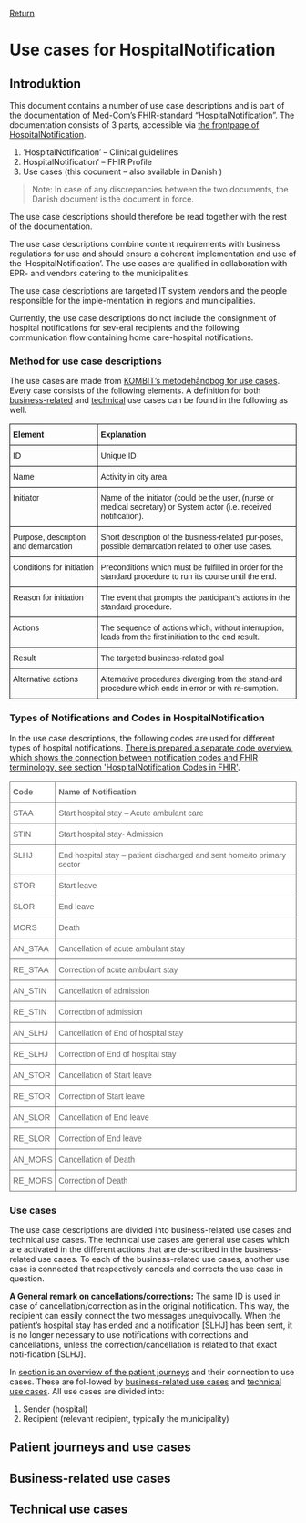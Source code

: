 [Return](../../index.md)

# Use cases for HospitalNotification

## Introduktion

This document contains a number of use case descriptions and is part of the documentation of Med-Com’s FHIR-standard “HospitalNotification”. 
The documentation consists of 3 parts, accessible via [the frontpage of HospitalNotification](./docs/index.md).

1.	’HospitalNotification’ – Clinical guidelines
1.	HospitalNotification’ – FHIR Profile
2.	Use cases (this document – also available in Danish )

> Note: In case of any discrepancies between the two documents, the Danish document is the document in force.

The use case descriptions should therefore be read together with the rest of the documentation.

The use case descriptions combine content requirements with business regulations for use and should ensure a coherent implementation and use of the ‘HospitalNotification’. The use cases are qualified in collaboration with EPR- and vendors catering to the municipalities. 

The use case descriptions are targeted IT system vendors and the people responsible for the imple-mentation in regions and municipalities. 

Currently, the use case descriptions do not include the consignment of hospital notifications for sev-eral recipients and the following communication flow containing home care-hospital notifications.
 
### Method for use case descriptions

The use cases are made from <a href="https://www.kombit.dk/metodeh%C3%A5ndb%C3%B8ger" target="_blank">KOMBIT’s metodehåndbog for use cases</a>. Every case consists of the following elements. A definition for both [business-related](#business-related-use-cases) and [technical](#technical-use-cases) use cases can be found in the following as well.

<style type="text/css">
.tg  {border-collapse:collapse;border-spacing:0;}
.tg td{border-color:black;border-style:solid;border-width:1px;font-family:Arial, sans-serif;font-size:14px;
  overflow:hidden;padding:10px 5px;word-break:normal;}
.tg th{border-color:black;border-style:solid;border-width:1px;font-family:Arial, sans-serif;font-size:14px;
  font-weight:normal;overflow:hidden;padding:10px 5px;word-break:normal;}
.tg .tg-1wig{font-weight:bold;text-align:left;vertical-align:top}
.tg .tg-0lax{text-align:left;vertical-align:top}
</style>
<table class="tg">
<thead>
  <tr>
    <th class="tg-1wig">Element</th>
    <th class="tg-1wig">Explanation</th>
  </tr>
</thead>
<tbody>
  <tr>
    <td class="tg-0lax">ID</td>
    <td class="tg-0lax">Unique ID</td>
  </tr>
  <tr>
    <td class="tg-0lax">Name</td>
    <td class="tg-0lax">Activity in city area</td>
  </tr>
  <tr>
    <td class="tg-0lax">Initiator</td>
    <td class="tg-0lax">Name of the initiator (could be the user, (nurse or medical secretary) or System actor (i.e. received notification).&nbsp;</td>
  </tr>
  <tr>
    <td class="tg-0lax">Purpose, description and demarcation</td>
    <td class="tg-0lax">Short description of the business-related pur-poses, possible demarcation related to other use cases.</td>
  </tr>
  <tr>
    <td class="tg-0lax">Conditions for initiation</td>
    <td class="tg-0lax">Preconditions which must be fulfilled in order for the standard procedure to run its course until the end.</td>
  </tr>
  <tr>
    <td class="tg-0lax">Reason for initiation</td>
    <td class="tg-0lax">The event that prompts the participant’s actions in the standard procedure.</td>
  </tr>
  <tr>
    <td class="tg-0lax">Actions</td>
    <td class="tg-0lax">The sequence of actions which, without interruption, leads from the first initiation to the end result.</td>
  </tr>
  <tr>
    <td class="tg-0lax">Result</td>
    <td class="tg-0lax">The targeted business-related goal</td>
  </tr>
  <tr>
    <td class="tg-0lax">Alternative actions</td>
    <td class="tg-0lax">Alternative procedures diverging from the stand-ard procedure which ends in error or with re-sumption.</td>
  </tr>
</tbody>
</table>


### Types of Notifications and Codes in HospitalNotification

In the use case descriptions, the following codes are used for different types of hospital notifications. [There is prepared a separate code overview, which shows the connection between notification codes and FHIR terminology, see section 'HospitalNotification Codes in FHIR'](./docs/index.md). 

<style type="text/css">
.tg  {border-collapse:collapse;border-spacing:0;}
.tg td{border-color:black;border-style:solid;border-width:1px;font-family:Arial, sans-serif;font-size:14px;
  overflow:hidden;padding:10px 5px;word-break:normal;}
.tg th{border-color:black;border-style:solid;border-width:1px;font-family:Arial, sans-serif;font-size:14px;
  font-weight:normal;overflow:hidden;padding:10px 5px;word-break:normal;}
.tg .tg-ahvx{background-color:#ffffff;border-color:#656565;color:#656565;text-align:left;vertical-align:top}
.tg .tg-m0jm{background-color:#ffffff;border-color:#656565;color:#656565;font-weight:bold;text-align:left;vertical-align:top}
</style>
<table class="tg">
<thead>
  <tr>
    <th class="tg-m0jm">Code   </th>
    <th class="tg-m0jm">Name of Notification</th>
  </tr>
</thead>
<tbody>
  <tr>
    <td class="tg-ahvx">STAA</td>
    <td class="tg-ahvx">Start hospital stay – Acute ambulant care</td>
  </tr>
  <tr>
    <td class="tg-ahvx">STIN</td>
    <td class="tg-ahvx">Start hospital stay- Admission</td>
  </tr>
  <tr>
    <td class="tg-ahvx">SLHJ</td>
    <td class="tg-ahvx">End hospital stay – patient discharged and sent home/to primary sector</td>
  </tr>
  <tr>
    <td class="tg-ahvx">STOR</td>
    <td class="tg-ahvx">Start leave</td>
  </tr>
  <tr>
    <td class="tg-ahvx">SLOR</td>
    <td class="tg-ahvx">End leave</td>
  </tr>
  <tr>
    <td class="tg-ahvx">MORS</td>
    <td class="tg-ahvx">Death</td>
  </tr>
  <tr>
    <td class="tg-ahvx">AN_STAA</td>
    <td class="tg-ahvx">Cancellation of acute ambulant stay</td>
  </tr>
  <tr>
    <td class="tg-ahvx">RE_STAA</td>
    <td class="tg-ahvx">Correction of acute ambulant stay</td>
  </tr>
  <tr>
    <td class="tg-ahvx">AN_STIN</td>
    <td class="tg-ahvx">Cancellation of admission</td>
  </tr>
  <tr>
    <td class="tg-ahvx">RE_STIN</td>
    <td class="tg-ahvx">Correction of admission</td>
  </tr>
  <tr>
    <td class="tg-ahvx">AN_SLHJ</td>
    <td class="tg-ahvx">Cancellation of End of hospital stay</td>
  </tr>
  <tr>
    <td class="tg-ahvx">RE_SLHJ</td>
    <td class="tg-ahvx">Correction of End of hospital stay</td>
  </tr>
  <tr>
    <td class="tg-ahvx">AN_STOR</td>
    <td class="tg-ahvx">Cancellation of Start leave</td>
  </tr>
  <tr>
    <td class="tg-ahvx">RE_STOR</td>
    <td class="tg-ahvx">Correction of Start leave</td>
  </tr>
  <tr>
    <td class="tg-ahvx">AN_SLOR</td>
    <td class="tg-ahvx">Cancellation of End leave</td>
  </tr>
  <tr>
    <td class="tg-ahvx">RE_SLOR</td>
    <td class="tg-ahvx">Correction of End leave</td>
  </tr>
  <tr>
    <td class="tg-ahvx">AN_MORS</td>
    <td class="tg-ahvx">Cancellation of Death</td>
  </tr>
  <tr>
    <td class="tg-ahvx">RE_MORS</td>
    <td class="tg-ahvx">Correction of Death</td>
  </tr>
</tbody>
</table>

### Use cases 

The use case descriptions are divided into business-related use cases and technical use cases. The technical use cases are general use cases which are activated in the different actions that are de-scribed in the business-related use cases. To each of the business-related use cases, another use case is connected that respectively cancels and corrects the use case in question.

**A General remark on cancellations/corrections:** The same ID is used in case of cancellation/correction as in the original notification. This way, the recipient can easily connect the two messages unequivocally. When the patient’s hospital stay has ended and a notification [SLHJ] has been sent, it is no longer necessary to use notifications with corrections and cancellations, unless the correction/cancellation is related to that exact noti-fication [SLHJ].

In [section is an overview of the patient journeys](#patient-journeys-and-use-cases) and their connection to use cases. These are fol-lowed by [business-related use cases](#business-related-use-cases) and [technical use cases](#technical-use-cases). All use cases are divided into:
1. Sender (hospital) 
2. Recipient (relevant recipient, typically the municipality) 

## Patient journeys and use cases 

## Business-related use cases

## Technical use cases